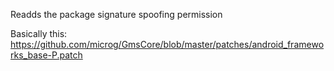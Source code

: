 Readds the package signature spoofing permission

Basically this: https://github.com/microg/GmsCore/blob/master/patches/android_frameworks_base-P.patch
